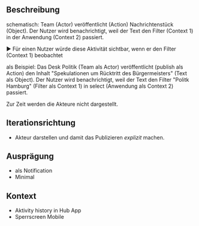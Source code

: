 ## Beschreibung

schematisch:
Team (Actor) veröffentlicht (Action) Nachrichtenstück (Object). Der Nutzer wird benachrichtigt, weil der Text den Filter (Context 1) in der Anwendung (Context 2) passiert.

<span>▶️</span> Für einen Nutzer würde diese Aktivität sichtbar, wenn er den Filter (Context 1) beobachtet 

als Beispiel:
Das Desk Politik (Team als Actor) veröffentlicht (publish als Action) den Inhalt "Spekulationen um Rücktritt des Bürgermeisters" (Text als Object). Der Nutzer wird benachrichtigt, weil der Text den Filter "Politk Hamburg" (Filter als Context 1) in select (Anwendung als Context 2)  passiert.


Zur Zeit werden die Akteure nicht dargestellt.

## Iterationsrichtung
* Akteur darstellen und damit das Publizieren *explizit* machen.

## Ausprägung
* als Notification
* Minimal

## Kontext
* Aktivity history in Hub App
* Sperrscreen Mobile
